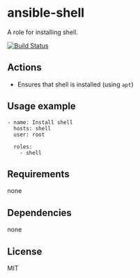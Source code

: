 ansible-shell
====================

A role for installing shell.

[![Build Status](https://api.travis-ci.org/AlbanAndrieu/ansible-shell.png?branch=master)](https://travis-ci.org/AlbanAndrieu/ansible-shell)

## Actions

- Ensures that shell is installed (using `apt`)

Usage example
------------

    - name: Install shell
      hosts: shell
      user: root
    
      roles:
        - shell      

Requirements
------------

none

Dependencies
------------

none

License
-------

MIT
